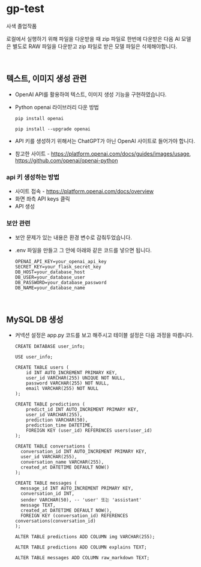 # gp-test

사색 졸업작품

로컬에서 실행하기 위해 파일을 다운받을 때 zip 파일로 한번에 다운받은 다음 AI 모델은 별도로 RAW 파일을 다운받고 zip 파일로 받은 모델 파일은 삭제해야합니다.

<br>

## 텍스트, 이미지 생성 관련

- OpenAI API를 활용하여 텍스트, 이미지 생성 기능을 구현하였습니다.

- Python openai 라이브러리 다운 방법
  ```
  pip install openai
  ```
  ```
  pip install --upgrade openai
  ```

- API 키를 생성하기 위해서는 ChatGPT가 아닌 OpenAI 사이트로 들어가야 합니다.

- 참고한 사이트 - https://platform.openai.com/docs/guides/images/usage, https://github.com/openai/openai-python
 
### api 키 생성하는 방법

- 사이트 접속 - https://platform.openai.com/docs/overview
- 화면 좌측 API keys 클릭
- API 생성


### 보안 관련

- 보안 문제가 있는 내용은 환경 변수로 감춰두었습니다.

- .env 파일을 만들고 그 안에 아래와 같은 코드를 넣으면 됩니다.
  ```
  OPENAI_API_KEY=your_openai_api_key
  SECRET_KEY=your_flask_secret_key
  DB_HOST=your_database_host
  DB_USER=your_database_user
  DB_PASSWORD=your_database_password
  DB_NAME=your_database_name
  ```


<br>

## MySQL DB 생성

- 커넥션 설정은 app.py 코드를 보고 해주시고 테이블 설정은 다음 과정을 따릅니다.
  ```
  CREATE DATABASE user_info;
  ```
  
  ```
  USE user_info;
  ```
  
  ```
  CREATE TABLE users (
      id INT AUTO_INCREMENT PRIMARY KEY,
      user_id VARCHAR(255) UNIQUE NOT NULL,
      password VARCHAR(255) NOT NULL,
      email VARCHAR(255) NOT NULL
  );
  ```
  
  ```
  CREATE TABLE predictions (
      predict_id INT AUTO_INCREMENT PRIMARY KEY,
      user_id VARCHAR(255),
      prediction VARCHAR(50),
      prediction_time DATETIME,
      FOREIGN KEY (user_id) REFERENCES users(user_id)
  );
  ```
  ```
  CREATE TABLE conversations (
    conversation_id INT AUTO_INCREMENT PRIMARY KEY,
    user_id VARCHAR(255),
    conversation_name VARCHAR(255),
    created_at DATETIME DEFAULT NOW()
  );
  ```
  ```
  CREATE TABLE messages (
    message_id INT AUTO_INCREMENT PRIMARY KEY,
    conversation_id INT,
    sender VARCHAR(50), -- 'user' 또는 'assistant'
    message TEXT,
    created_at DATETIME DEFAULT NOW(),
    FOREIGN KEY (conversation_id) REFERENCES conversations(conversation_id)
  );
  ```
  ```
  ALTER TABLE predictions ADD COLUMN img VARCHAR(255);
  ```
  ```
  ALTER TABLE predictions ADD COLUMN explains TEXT;
  ```
  ```
  ALTER TABLE messages ADD COLUMN raw_markdown TEXT;
  ```














